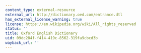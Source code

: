 ```yaml
---
content_type: external-resource
external_url: http://dictionary.oed.com/entrance.dtl
has_external_license_warning: true
license: https://en.wikipedia.org/wiki/All_rights_reserved
status: ''
title: Oxford English Dictionary
uid: 09dc284f-f414-419c-8562-319fa9cbcd3b
wayback_url: ''
---
```

